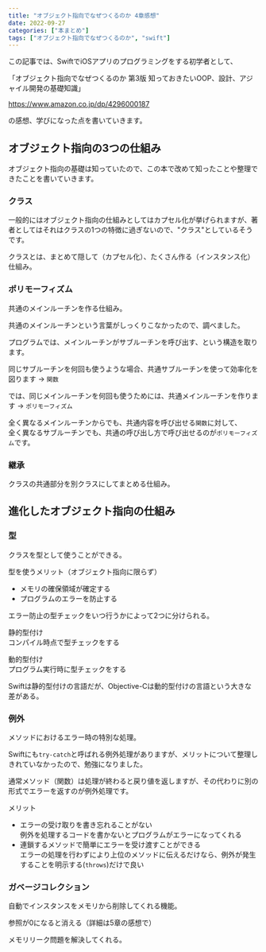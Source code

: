 ```yaml
---
title: "オブジェクト指向でなぜつくるのか 4章感想"
date: 2022-09-27
categories: ["本まとめ"]
tags: ["オブジェクト指向でなぜつくるのか", "swift"]
---
```


この記事では、SwiftでiOSアプリのプログラミングをする初学者として、

「オブジェクト指向でなぜつくるのか 第3版 知っておきたいOOP、設計、アジャイル開発の基礎知識」

https://www.amazon.co.jp/dp/4296000187

の感想、学びになった点を書いていきます。

## オブジェクト指向の3つの仕組み

オブジェクト指向の基礎は知っていたので、この本で改めて知ったことや整理できたことを書いていきます。

### クラス

一般的にはオブジェクト指向の仕組みとしてはカプセル化が挙げられますが、著者としてはそれはクラスの1つの特徴に過ぎないので、"クラス"としているそうです。

クラスとは、まとめて隠して（カプセル化）、たくさん作る（インスタンス化）仕組み。

### ポリモーフィズム

共通のメインルーチンを作る仕組み。

共通のメインルーチンという言葉がしっくりこなかったので、調べました。

プログラムでは、メインルーチンがサブルーチンを呼び出す、という構造を取ります。

同じサブルーチンを何回も使うような場合、共通サブルーチンを使って効率化を図ります → `関数`

では、同じメインルーチンを何回も使うためには、共通メインルーチンを作ります → `ポリモーフィズム`

全く異なるメインルーチンからでも、共通内容を呼び出せる`関数`に対して、  
全く異なるサブルーチンでも、共通の呼び出し方で呼び出せるのが`ポリモーフィズム`です。

### 継承

クラスの共通部分を別クラスにしてまとめる仕組み。

## 進化したオブジェクト指向の仕組み

### 型
クラスを型として使うことができる。

型を使うメリット（オブジェクト指向に限らず）

* メモリの確保領域が確定する
* プログラムのエラーを防止する

エラー防止の型チェックをいつ行うかによって2つに分けられる。

静的型付け  
コンパイル時点で型チェックをする

動的型付け  
プログラム実行時に型チェックをする

Swiftは静的型付けの言語だが、Objective-Cは動的型付けの言語という大きな差がある。

### 例外
メソッドにおけるエラー時の特別な処理。

Swiftにも`try-catch`と呼ばれる例外処理がありますが、メリットについて整理しきれていなかったので、勉強になりました。

通常メソッド（関数）は処理が終わると戻り値を返しますが、その代わりに別の形式でエラーを返すのが例外処理です。

メリット
* エラーの受け取りを書き忘れることがない  
  例外を処理するコードを書かないとプログラムがエラーになってくれる
* 連鎖するメソッドで簡単にエラーを受け渡すことができる  
  エラーの処理を行わずにより上位のメソッドに伝えるだけなら、例外が発生することを明示する(`throws`)だけで良い

### ガベージコレクション

自動でインスタンスをメモリから削除してくれる機能。

参照が0になると消える（詳細は5章の感想で）

メモリリーク問題を解決してくれる。
